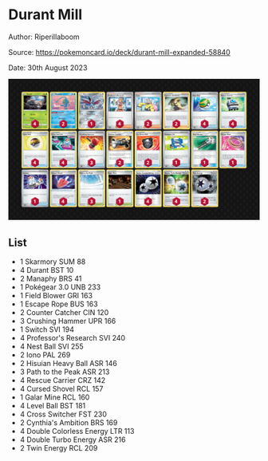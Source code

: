 # Durant Mill

Author: Riperillaboom

Source: <https://pokemoncard.io/deck/durant-mill-expanded-58840>

Date: 30th August 2023

![decklist](../../images/OBF/Durant%20Mill/1-%20Durant%20Mill.png)

## List

* 1 Skarmory SUM 88
* 4 Durant BST 10
* 2 Manaphy BRS 41
* 1 Pokégear 3.0 UNB 233
* 1 Field Blower GRI 163
* 1 Escape Rope BUS 163
* 2 Counter Catcher CIN 120
* 3 Crushing Hammer UPR 166
* 1 Switch SVI 194
* 4 Professor's Research SVI 240
* 4 Nest Ball SVI 255
* 2 Iono PAL 269
* 2 Hisuian Heavy Ball ASR 146
* 3 Path to the Peak ASR 213
* 4 Rescue Carrier CRZ 142
* 4 Cursed Shovel RCL 157
* 1 Galar Mine RCL 160
* 4 Level Ball BST 181
* 4 Cross Switcher FST 230
* 2 Cynthia's Ambition BRS 169
* 4 Double Colorless Energy LTR 113
* 4 Double Turbo Energy ASR 216
* 2 Twin Energy RCL 209
